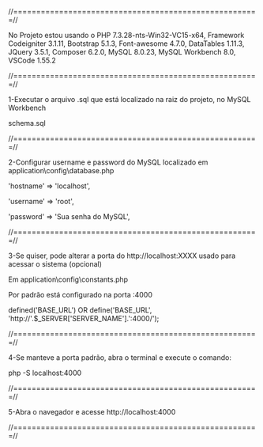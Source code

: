 //======================================================//

No Projeto estou usando o PHP 7.3.28-nts-Win32-VC15-x64,
Framework Codeigniter 3.1.11,
Bootstrap 5.1.3,
Font-awesome 4.7.0,
DataTables 1.11.3,
JQuery 3.5.1,
Composer 6.2.0,
MySQL 8.0.23,
MySQL Workbench 8.0,
VSCode 1.55.2

//======================================================//

1-Executar o arquivo .sql que está localizado na raiz do projeto, no MySQL Workbench

schema.sql

//======================================================//

2-Configurar username e password do MySQL localizado em application\config\database.php

'hostname' => 'localhost',

'username' => 'root',

'password' => 'Sua senha do MySQL',

//======================================================//

3-Se quiser, pode alterar a porta do http://localhost:XXXX usado para acessar o sistema (opcional)

Em application\config\constants.php

Por padrão está configurado na porta :4000

defined('BASE_URL') OR define('BASE_URL', 'http://'.$_SERVER['SERVER_NAME'].':4000/');

//======================================================//

4-Se manteve a porta padrão, abra o terminal e execute o comando:

php -S localhost:4000

//======================================================//

5-Abra o navegador e acesse http://localhost:4000

//======================================================//

